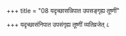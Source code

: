 +++
title = "08 यदृच्छासन्निपात उपसङ्गृह्य तूष्णीं"

+++
यदृच्छासंनिपात उपसंगृह्य तूष्णीं व्यतिव्रजेत् ८
